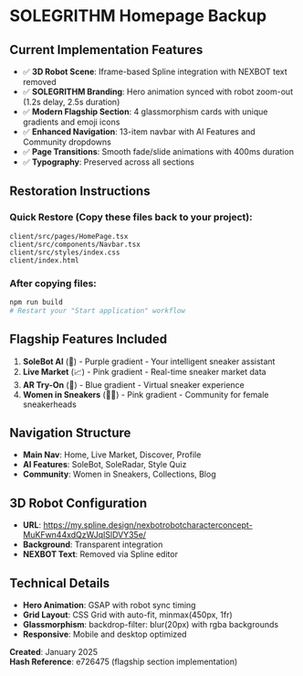 # SOLEGRITHM Homepage Backup

## Current Implementation Features
- ✅ **3D Robot Scene**: Iframe-based Spline integration with NEXBOT text removed
- ✅ **SOLEGRITHM Branding**: Hero animation synced with robot zoom-out (1.2s delay, 2.5s duration)
- ✅ **Modern Flagship Section**: 4 glassmorphism cards with unique gradients and emoji icons
- ✅ **Enhanced Navigation**: 13-item navbar with AI Features and Community dropdowns
- ✅ **Page Transitions**: Smooth fade/slide animations with 400ms duration
- ✅ **Typography**: Preserved across all sections

## Restoration Instructions

### Quick Restore (Copy these files back to your project):
```
client/src/pages/HomePage.tsx
client/src/components/Navbar.tsx
client/src/styles/index.css
client/index.html
```

### After copying files:
```bash
npm run build
# Restart your "Start application" workflow
```

## Flagship Features Included
1. **SoleBot AI** (🤖) - Purple gradient - Your intelligent sneaker assistant
2. **Live Market** (📈) - Pink gradient - Real-time sneaker market data
3. **AR Try-On** (📱) - Blue gradient - Virtual sneaker experience
4. **Women in Sneakers** (👩‍🦰) - Pink gradient - Community for female sneakerheads

## Navigation Structure
- **Main Nav**: Home, Live Market, Discover, Profile
- **AI Features**: SoleBot, SoleRadar, Style Quiz  
- **Community**: Women in Sneakers, Collections, Blog

## 3D Robot Configuration
- **URL**: https://my.spline.design/nexbotrobotcharacterconcept-MuKFwn44xdQzWJqISlDVY35e/
- **Background**: Transparent integration
- **NEXBOT Text**: Removed via Spline editor

## Technical Details
- **Hero Animation**: GSAP with robot sync timing
- **Grid Layout**: CSS Grid with auto-fit, minmax(450px, 1fr)
- **Glassmorphism**: backdrop-filter: blur(20px) with rgba backgrounds
- **Responsive**: Mobile and desktop optimized

**Created**: January 2025  
**Hash Reference**: e726475 (flagship section implementation)